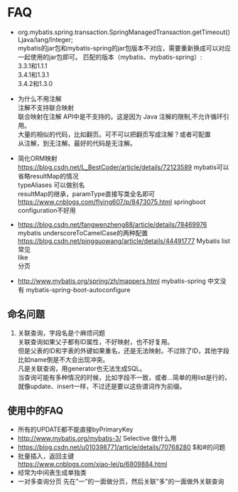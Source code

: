 # FAQ

- org.mybatis.spring.transaction.SpringManagedTransaction.getTimeout()Ljava/lang/Integer;  
  mybatis的jar包和mybatis-spring的jar包版本不对应，需要重新换成可以对应一起使用的jar包即可。
  匹配的版本（mybatis、mybatis-spring）:  
  3.3.1和1.1.1  
  3.4.1和1.3.1  
  3.4.2和1.3.0  

- 为什么不用注解  
  注解不支持联合映射  
  联合映射在注解 API中是不支持的。这是因为 Java 注解的限制,不允许循环引用。  
  大量的相似的代码，比如翻页。可不可以把翻页写成注解？或者可配置  
  从注解，到无注解。最好的代码是无注解。  

- 简化ORM映射  
  https://blog.csdn.net/L_BestCoder/article/details/72123589 mybatis可以省略resultMap的情况  
  typeAliases 可以做别名  
  resultMap的继承，paramType直接写类全名即可  
  https://www.cnblogs.com/flying607/p/8473075.html springboot configuration不好用  

- https://blog.csdn.net/fangwenzheng88/article/details/78469976 mybatis underscoreToCamelCase的两种配置  
  https://blog.csdn.net/pingguowang/article/details/44491777 Mybatis list常见  
  like  
  分页  

- http://www.mybatis.org/spring/zh/mappers.html mybatis-spring 中文没有 mybatis-spring-boot-autoconfigure

## 命名问题

1. 关联查询，字段名是个麻烦问题  
  关联查询如果父子都有ID属性，不好映射，也不好复用。  
  但是父表的ID和字表的外键如果重名，还是无法映射。不过除了ID，其他字段比如name倒是不大会出现冲突。  
  凡是关联查询，用generator也无法生成SQL。  
  当查询可能有多种情况的时候，比如字段不一致，或者...简单的用list是行的，就像update、insert一样，不过还是要以这些谓词作为前缀。  

## 使用中的FAQ

- 所有的UPDATE都不能直接byPrimaryKey  
- http://www.mybatis.org/mybatis-3/ Selective 做什么用  
- https://blog.csdn.net/u010398771/article/details/70768280 $和#的问题  
- 批量插入，返回主键  
  https://www.cnblogs.com/xiao-lei/p/6809884.html
- 经常为中间表生成单独类  
- 一对多查询分页
  先在"一"的一面做分页，然后关联"多"的一面做外关联查询
